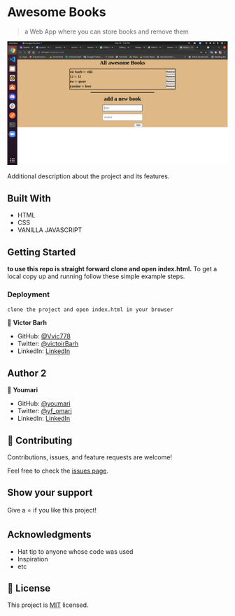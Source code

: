 # Awesome Books

> a Web App where you can store books and remove them

![screenshot](https://github.com/youmari/Awesome-books/blob/style-core/img/screen.png)

Additional description about the project and its features.

## Built With

- HTML
- CSS
- VANILLA JAVASCRIPT

## Getting Started

**to use this repo is straight forward clone and open index.html.**
To get a local copy up and running follow these simple example steps.

### Deployment
    clone the project and open index.html in your browser

👤 **Victor Barh**

- GitHub: [@Vvic778](https://github.com/vic778)
- Twitter: [@victoirBarh](https://twitter.com/)
- LinkedIn: [LinkedIn](https://linkedin.com/in/victoir-barh)


## Author 2

👤 **Youmari**

- GitHub: [@youmari](https://github.com/youmari)
- Twitter: [@yf_omari](https://twitter.com/yf_omari)
- LinkedIn: [LinkedIn](https://www.linkedin.com/in/yassine-omari-945114190/)


## 🤝 Contributing

Contributions, issues, and feature requests are welcome!

Feel free to check the [issues page](../../issues/).

## Show your support

Give a ⭐️ if you like this project!

## Acknowledgments

- Hat tip to anyone whose code was used
- Inspiration
- etc

## 📝 License

This project is [MIT](./MIT.md) licensed.
